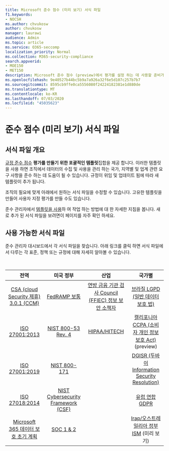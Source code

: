 ```yaml
---
title: Microsoft 준수 점수 (미리 보기) 서식 파일
f1.keywords:
- NOCSH
ms.author: chvukosw
author: chvukosw
manager: laurawi
audience: Admin
ms.topic: article
ms.service: O365-seccomp
localization_priority: Normal
ms.collection: M365-security-compliance
search.appverid:
- MOE150
- MET150
description: Microsoft 준수 점수 (preview)에서 평가를 설정 하는 데 사용할 준비가 된 모든 템플릿을 검토 합니다.
ms.openlocfilehash: 9e40527b44bc5b9a7a926a32f6e5d107c257b7b7
ms.sourcegitcommit: 8595cb9ffe0ca5556080f24224182381e1d880de
ms.translationtype: MT
ms.contentlocale: ko-KR
ms.lasthandoff: 07/03/2020
ms.locfileid: "45035623"
---
```

# <a name="compliance-score-preview-templates"></a>준수 점수 (미리 보기) 서식 파일

## <a name="templates-overview"></a>서식 파일 개요

[규정 준수 점수](compliance-score.md) **평가를 만들기 위한 포괄적인 템플릿**집합을 제공 합니다. 이러한 템플릿을 사용 하면 조직에서 데이터의 수집 및 사용을 관리 하는 국가, 지역별 및 업계 관련 요구 사항을 준수 하는 데 도움이 될 수 있습니다. 규정이 위임 및 업데이트 됨에 따라 새 템플릿이 추가 됩니다.

조직의 필요에 맞게 아래에서 원하는 서식 파일을 수정할 수 있습니다. 고유한 템플릿을 만들어 사용자 지정 평가를 만들 수도 있습니다. 

준수 관리자에서 [템플릿을 사용](working-with-compliance-manager.md#templates)하 여 작업 하는 방법에 대 한 자세한 지침을 봅니다. 새로 추가 된 서식 파일을 보려면이 페이지를 자주 확인 하세요.

## <a name="available-templates"></a>사용 가능한 서식 파일

준수 관리자 대시보드에서 각 서식 파일을 찾습니다. 아래 링크를 클릭 하면 서식 파일에서 다루는 각 표준, 정책 또는 규정에 대해 자세히 알아볼 수 있습니다.

<br>

| 전역 |미국 정부| 산업|국가별|
| :---: |:---:|:---:|:---:|
|[CSA (cloud Security 제휴) 3.0.1 (CCM)](offering-csa-star-attestation.md) | [FedRAMP 보통](offering-fedramp.md)| [연방 금융 기관 검사 Council (FFIEC) 정보 보안 소책자](offering-ffiec-us.md) |[브라질 LGPD (일반 데이터 보호 법)](https://go.microsoft.com/fwlink/?linkid=2115387) |
|[ISO 27001:2013](https://go.microsoft.com/fwlink/?linkid=2109073) | [NIST 800-53 Rev. 4](https://go.microsoft.com/fwlink/?linkid=2109075) | [HIPAA/HITECH](offering-hipaa-hitech.md) | [캘리포니아 CCPA (소비자 개인 정보 보호 Act)](offering-ccpa.md) (preview)
|[ISO 27001:2019](offering-iso-27701.md)  | [NIST 800-171](offering-nist-sp-800-171.md)|  | [DGISR (두바이 Information Security Resolution)](https://go.microsoft.com/fwlink/?linkid=2131193) |
| [ISO 27018:2014](offering-iso-27018.md) | [NIST Cybersecurity Framework (CSF)](offering-nist-csf.md) |  |[유럽 연합 GDPR](gdpr.md) |
| [Microsoft 365 데이터 보호 초기 계획](compliance-score-methodology.md#initial-score-based-on-microsoft-365-data-protection-baseline) | [SOC 1 & 2](offering-soc.md) |  | [Irap/오스트레일리아 정부 ISM](offering-ccsl-irap-australia.md) (미리 보기) |